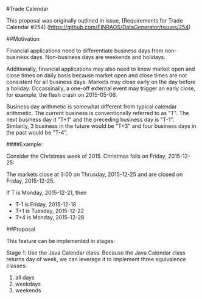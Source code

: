 #Trade Calendar

This proposal was originally outlined in issue, [Requirements for Trade Calendar #254] (https://github.com/FINRAOS/DataGenerator/issues/254)

##Motivation

Financial applications need to differentiate business days from non-business days. Non-business days are weekends and holidays.

Additionally, financial applications may also need to know market open and close times on daily basis because market open and close times are not consistent for all business days. Markets may close early on the day before a holiday. Occassinally, a one-off external event may trigger an early close, for example, the flash crash on 2015-05-06. 

Business day arithmetic is somewhat different from typical calendar arithmetic. The current business is conventionally referred to as "T". The next business day it "T+1" and the preceding business day is "T-1". Simlarily, 3 business in the future would be "T+3" and four business days in the past would be "T-4". 

####Example:

Consider the Christmas week of 2015. Christmas falls on Friday, 2015-12-25:

The markets close at 3:00 on Thrusday, 2015-12-25 and are closed on Friday, 2015-12-25. 

 If T is Monday, 2015-12-21, then  
  * T-1 is Friday, 2015-12-18  
  * T+1 is Tuesday, 2015-12-22  
  * T+4 is Monday, 2015-12-28

##Proposal

This feature can be implemented in stages:

Stage 1: Use the Java Calendar class. Because the Java Calendar class returns day of week, we can leverage it to implement three equivalence classes:
1. all days
2. weekdays
3. weekends
